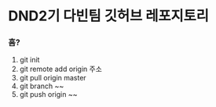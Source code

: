 # DND2기 다빈팀 깃허브 레포지토리

### 흠?
1. git init
2. git remote add origin 주소
3. git pull origin master
4. git branch ~~
5. git push origin ~~

